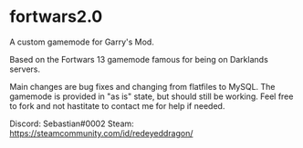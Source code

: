# fortwars2.0
A custom gamemode for Garry's Mod.

Based on the Fortwars 13 gamemode famous for being on Darklands servers.

Main changes are bug fixes and changing from flatfiles to MySQL. The gamemode is provided in "as is" state, but should still be working.
Feel free to fork and not hastitate to contact me for help if needed.

Discord: Sebastian#0002
Steam: https://steamcommunity.com/id/redeyeddragon/
